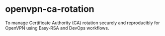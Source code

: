 # openvpn-ca-rotation
To manage Certificate Authority (CA) rotation securely and reproducibly for OpenVPN using Easy-RSA and DevOps workflows.
